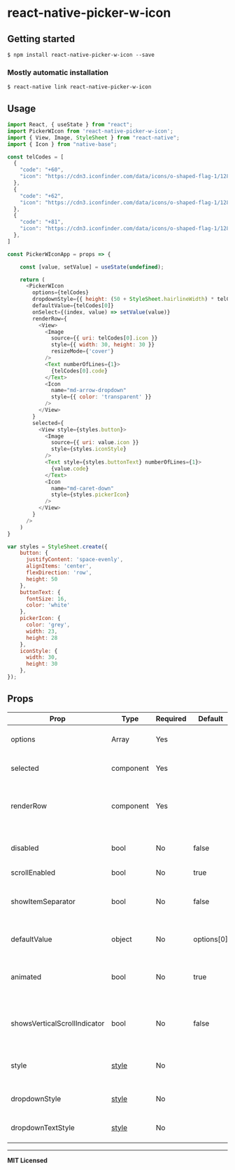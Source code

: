 # react-native-picker-w-icon

## Getting started

`$ npm install react-native-picker-w-icon --save`

### Mostly automatic installation

`$ react-native link react-native-picker-w-icon`

## Usage
```javascript
import React, { useState } from "react";
import PickerWIcon from 'react-native-picker-w-icon';
import { View, Image, StyleSheet } from "react-native";
import { Icon } from "native-base";

const telCodes = [
  {
    "code": "+60",
    "icon": "https://cdn3.iconfinder.com/data/icons/o-shaped-flag-1/128/O_shaped_asian_flag-21-256.png",
  },
  {
    "code": "+62",
    "icon": "https://cdn3.iconfinder.com/data/icons/o-shaped-flag-1/128/O_shaped_asian_flag-27-128.png",
  },
  {
    "code": "+81",
    "icon": "https://cdn3.iconfinder.com/data/icons/o-shaped-flag-1/128/O_shaped_asian_flag-16-256.png",
  },
]

const PickerWIconApp = props => {

    const [value, setValue] = useState(undefined);

    return (
      <PickerWIcon
        options={telCodes}
        dropdownStyle={{ height: (50 + StyleSheet.hairlineWidth) * telCodes.length }}
        defaultValue={telCodes[0]}
        onSelect={(index, value) => setValue(value)}
        renderRow={
          <View>
            <Image
              source={{ uri: telCodes[0].icon }}
              style={{ width: 30, height: 30 }}
              resizeMode={'cover'}
            />
            <Text numberOfLines={1}>
              {telCodes[0].code}
            </Text>
            <Icon
              name="md-arrow-dropdown"
              style={{ color: 'transparent' }}
            />
          </View>
        }
        selected={
          <View style={styles.button}>
            <Image
              source={{ uri: value.icon }}
              style={styles.iconStyle}
            />
            <Text style={styles.buttonText} numberOfLines={1}>
              {value.code}
            </Text>
            <Icon
              name="md-caret-down"
              style={styles.pickerIcon}
            />
          </View>
        }
      />
    )
}

var styles = StyleSheet.create({
    button: {
      justifyContent: 'space-evenly',
      alignItems: 'center',
      flexDirection: 'row',
      height: 50
    },
    buttonText: {
      fontSize: 16,
      color: 'white'
    },
    pickerIcon: {
      color: 'grey',
      width: 23,
      height: 28
    },
    iconStyle: {
      width: 30,
      height: 30
    },
});
```

## Props

Prop                  | Type      | Required | Default                   | Description
--------------------- | --------- | -------- | ------------------------- | -----------
options               | Array     | Yes      |                           | Array of objects to select
selected              | component | Yes      |                           | The selected component
renderRow             | component | Yes      |                           | The component to show in the dropdown
disabled              | bool      | No       | false                     | Disables interaction with the component
scrollEnabled         | bool      | No       | true                      | Scrollable
showItemSeparator     | bool      | No       | false                     | Show item separator between dropdown item
defaultValue          | object    | No       | options[0]                | Default selected value
animated              | bool      | No       | true                      | Animation of showing the dropdown list
showsVerticalScrollIndicator    | bool | No      | false                          | Show vertical scroll indicator of the list
style                 | [style](http://facebook.github.io/react-native/docs/view.html#style)     | No      |                           | The style applied to the option container
dropdownStyle         | [style](http://facebook.github.io/react-native/docs/view.html#style) | No      |                           | The style of the dropdown
dropdownTextStyle     | [style](https://reactnative.dev/docs/text-style-props) | No      |                           | The style of the drop down text

---

**MIT Licensed**